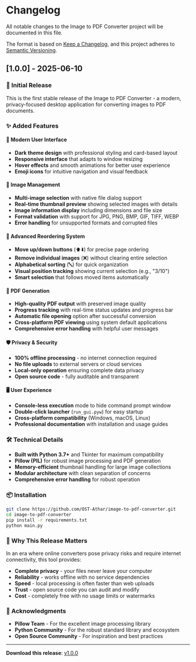 # Changelog

All notable changes to the Image to PDF Converter project will be documented in this file.

The format is based on [Keep a Changelog](https://keepachangelog.com/en/1.0.0/),
and this project adheres to [Semantic Versioning](https://semver.org/spec/v2.0.0.html).

## [1.0.0] - 2025-06-10

### 🎉 Initial Release

This is the first stable release of the Image to PDF Converter - a modern, privacy-focused desktop application for converting images to PDF documents.

### ✨ Added Features

#### 🎨 Modern User Interface
- **Dark theme design** with professional styling and card-based layout
- **Responsive interface** that adapts to window resizing
- **Hover effects** and smooth animations for better user experience
- **Emoji icons** for intuitive navigation and visual feedback

#### 📁 Image Management
- **Multi-image selection** with native file dialog support
- **Real-time thumbnail preview** showing selected images with details
- **Image information display** including dimensions and file size
- **Format validation** with support for JPG, PNG, BMP, GIF, TIFF, WEBP
- **Error handling** for unsupported formats and corrupted files

#### 🔧 Advanced Reordering System
- **Move up/down buttons** (⬆️⬇️) for precise page ordering
- **Remove individual images** (❌) without clearing entire selection
- **Alphabetical sorting** (🔤) for quick organization
- **Visual position tracking** showing current selection (e.g., "3/10")
- **Smart selection** that follows moved items automatically

#### 📄 PDF Generation
- **High-quality PDF output** with preserved image quality
- **Progress tracking** with real-time status updates and progress bar
- **Automatic file opening** option after successful conversion
- **Cross-platform PDF viewing** using system default applications
- **Comprehensive error handling** with helpful user messages

#### 🛡️ Privacy & Security
- **100% offline processing** - no internet connection required
- **No file uploads** to external servers or cloud services
- **Local-only operation** ensuring complete data privacy
- **Open source code** - fully auditable and transparent

#### 🖥️ User Experience
- **Console-less execution** mode to hide command prompt window
- **Double-click launcher** (`run_gui.pyw`) for easy startup
- **Cross-platform compatibility** (Windows, macOS, Linux)
- **Professional documentation** with installation and usage guides

### 🛠️ Technical Details

- **Built with Python 3.7+** and Tkinter for maximum compatibility
- **Pillow (PIL)** for robust image processing and PDF generation
- **Memory-efficient** thumbnail handling for large image collections
- **Modular architecture** with clean separation of concerns
- **Comprehensive error handling** for robust operation

### 📦 Installation

```bash
git clone https://github.com/OST-Athar/image-to-pdf-converter.git
cd image-to-pdf-converter
pip install -r requirements.txt
python main.py
```

### 🎯 Why This Release Matters

In an era where online converters pose privacy risks and require internet connectivity, this tool provides:
- **Complete privacy** - your files never leave your computer
- **Reliability** - works offline with no service dependencies
- **Speed** - local processing is often faster than web uploads
- **Trust** - open source code you can audit and modify
- **Cost** - completely free with no usage limits or watermarks

### 🙏 Acknowledgments

- **Pillow Team** - For the excellent image processing library
- **Python Community** - For the robust standard library and ecosystem
- **Open Source Community** - For inspiration and best practices

---

**Download this release**: [v1.0.0](https://github.com/OST-Athar/image-to-pdf-converter/releases/tag/v1.0.0)
